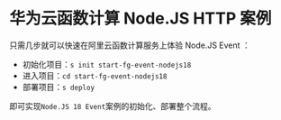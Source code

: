 # 华为云函数计算 Node.JS HTTP 案例

只需几步就可以快速在阿里云函数计算服务上体验 Node.JS Event ：

- 初始化项目：`s init start-fg-event-nodejs18`
- 进入项目：`cd start-fg-event-nodejs18`
- 部署项目：`s deploy`

即可实现`Node.JS 18 Event`案例的初始化、部署整个流程。
